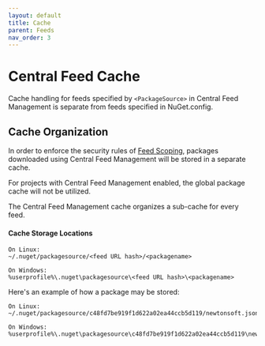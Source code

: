 ```yaml
---
layout: default
title: Cache
parent: Feeds
nav_order: 3
---
```


# Central Feed Cache

Cache handling for feeds specified by `<PackageSource>` in Central Feed Management is separate from feeds specified in NuGet.config.

## Cache Organization

In order to enforce the security rules of [Feed Scoping](/feeds/grouping-and-source-pinning/#feed-scoping), packages downloaded using Central Feed Management will be stored in a separate cache.

For projects with Central Feed Management enabled, the global package cache will not be utilized.

The Central Feed Management cache organizes a sub-cache for every feed.

#### Cache Storage Locations
```
On Linux:
~/.nuget/packagesource/<feed URL hash>/<packagename>

On Windows:
%userprofile%\.nuget\packagesource\<feed URL hash>\<packagename>
```

Here's an example of how a package may be stored:
```
On Linux:
~/.nuget/packagesource/c48fd7be919f1d622a02ea44ccb5d119/newtonsoft.json/12.0.3/

On Windows:
%userprofile%\.nuget\packagesource\c48fd7be919f1d622a02ea44ccb5d119\newtonsoft.json\12.0.3\
```
